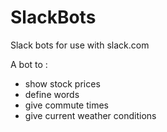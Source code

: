 # SlackBots
Slack bots for use with slack.com

A bot to :
- show stock prices
- define words
- give commute times
- give current weather conditions

